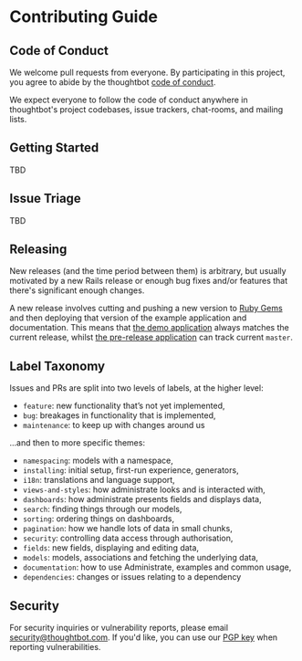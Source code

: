 # Contributing Guide

## Code of Conduct

We welcome pull requests from everyone. By participating in this project, you
agree to abide by the thoughtbot [code of conduct].

We expect everyone to follow the code of conduct anywhere in thoughtbot's
project codebases, issue trackers, chat-rooms, and mailing lists.

[code of conduct]: https://thoughtbot.com/open-source-code-of-conduct

## Getting Started

TBD

## Issue Triage

TBD

## Releasing

New releases (and the time period between them) is arbitrary, but usually
motivated by a new Rails release or enough bug fixes and/or features that
there's significant enough changes.

A new release involves cutting and pushing a new version to [Ruby Gems][] and
then deploying that version of the example application and documentation. This
means that [the demo application][demo] always matches the current release,
whilst [the pre-release application][pre-release] can track current `master`.

[Ruby Gems]: https://rubygems.org/gems/administrate
[demo]: https://administrate-demo.herokuapp.com/
[pre-release]: https://administrate-demo-prerelease.herokuapp.com/

## Label Taxonomy

Issues and PRs are split into two levels of labels, at the higher level:

* `feature`: new functionality that’s not yet implemented,
* `bug`: breakages in functionality that is implemented,
* `maintenance`: to keep up with changes around us

…and then to more specific themes:

* `namespacing`: models with a namespace,
* `installing`: initial setup, first-run experience, generators,
* `i18n`: translations and language support,
* `views-and-styles`: how administrate looks and is interacted with,
* `dashboards`: how administrate presents fields and displays data,
* `search`: finding things through our models,
* `sorting`: ordering things on dashboards,
* `pagination`: how we handle lots of data in small chunks,
* `security`: controlling data access through authorisation,
* `fields`: new fields, displaying and editing data,
* `models`: models, associations and fetching the underlying data,
* `documentation`: how to use Administrate, examples and common usage,
* `dependencies`: changes or issues relating to a dependency

## Security

For security inquiries or vulnerability reports, please email
<security@thoughtbot.com>.
If you'd like, you can use our [PGP key] when reporting vulnerabilities.

[PGP key]: https://thoughtbot.com/thoughtbot.asc
